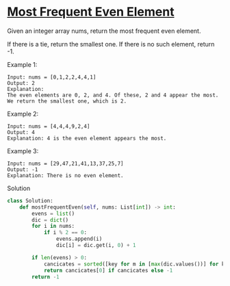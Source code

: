 # [Most Frequent Even Element](https://leetcode.com/problems/most-frequent-even-element/)

Given an integer array nums, return the most frequent even element.

If there is a tie, return the smallest one. If there is no such element, return -1.

Example 1:
```
Input: nums = [0,1,2,2,4,4,1]
Output: 2
Explanation:
The even elements are 0, 2, and 4. Of these, 2 and 4 appear the most.
We return the smallest one, which is 2.
```
Example 2:
```
Input: nums = [4,4,4,9,2,4]
Output: 4
Explanation: 4 is the even element appears the most.
```
Example 3:
```
Input: nums = [29,47,21,41,13,37,25,7]
Output: -1
Explanation: There is no even element.
```
Solution
```python
class Solution:
    def mostFrequentEven(self, nums: List[int]) -> int:
        evens = list()
        dic = dict()
        for i in nums:
            if i % 2 == 0:
                evens.append(i)
                dic[i] = dic.get(i, 0) + 1

        if len(evens) > 0:
            cancicates = sorted([key for m in [max(dic.values())] for key, val in dic.items() if val == m])
            return cancicates[0] if cancicates else -1
        return -1
```
